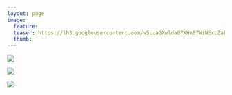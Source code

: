 ```yaml
---
layout: page
image:
  feature:
  teaser: https://lh3.googleusercontent.com/w5iuaGXwlda0YXHn67WiNExcZaFkDzJNBBjjvJzt6Tw=w245
  thumb:
---
```


![](https://lh3.googleusercontent.com/piLB0Ur4AR_-xYx_WKiptuyyJjPtKCTRsR5a3KqT8Eo=w800)

![](https://lh3.googleusercontent.com/YShwN7aA2iHIgW-YQfwlgkF_8WLhH10L3ETpONnRbVo=w800)

![](https://lh3.googleusercontent.com/eRWxO2LlM6PGSuocI1yUb-9xFOeBCf1eBtN3gUyiKGA=w800)
